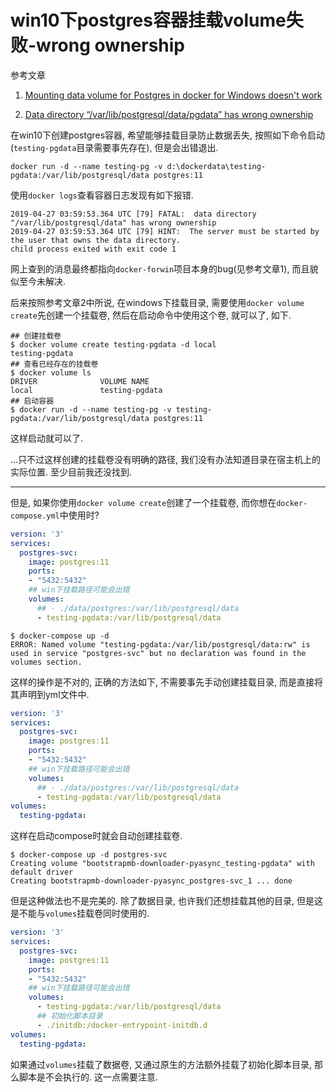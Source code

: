 # win10下postgres容器挂载volume失败-wrong ownership

参考文章

1. [Mounting data volume for Postgres in docker for Windows doesn't work](https://github.com/docker/for-win/issues/445)

2. [Data directory “/var/lib/postgresql/data/pgdata” has wrong ownership](https://forums.docker.com/t/data-directory-var-lib-postgresql-data-pgdata-has-wrong-ownership/17963/31)

在win10下创建postgres容器, 希望能够挂载目录防止数据丢失, 按照如下命令启动(`testing-pgdata`目录需要事先存在), 但是会出错退出.

```
docker run -d --name testing-pg -v d:\dockerdata\testing-pgdata:/var/lib/postgresql/data postgres:11
```

使用`docker logs`查看容器日志发现有如下报错.

```
2019-04-27 03:59:53.364 UTC [79] FATAL:  data directory "/var/lib/postgresql/data" has wrong ownership
2019-04-27 03:59:53.364 UTC [79] HINT:  The server must be started by the user that owns the data directory.
child process exited with exit code 1
```

网上查到的消息最终都指向`docker-forwin`项目本身的bug(见参考文章1), 而且貌似至今未解决. 

后来按照参考文章2中所说, 在windows下挂载目录, 需要使用`docker volume create`先创建一个挂载卷, 然后在启动命令中使用这个卷, 就可以了, 如下.

```
## 创建挂载卷
$ docker volume create testing-pgdata -d local
testing-pgdata
## 查看已经存在的挂载卷
$ docker volume ls
DRIVER              VOLUME NAME
local               testing-pgdata
## 启动容器
$ docker run -d --name testing-pg -v testing-pgdata:/var/lib/postgresql/data postgres:11
```

这样启动就可以了.

...只不过这样创建的挂载卷没有明确的路径, 我们没有办法知道目录在宿主机上的实际位置. 至少目前我还没找到.

------

但是, 如果你使用`docker volume create`创建了一个挂载卷, 而你想在`docker-compose.yml`中使用时?

```yml
version: '3'
services:
  postgres-svc:
    image: postgres:11
    ports:
    - "5432:5432"
    ## win下挂载路径可能会出错
    volumes:
      ## - ./data/postgres:/var/lib/postgresql/data
      - testing-pgdata:/var/lib/postgresql/data
```

```
$ docker-compose up -d 
ERROR: Named volume "testing-pgdata:/var/lib/postgresql/data:rw" is used in service "postgres-svc" but no declaration was found in the volumes section.
```

这样的操作是不对的, 正确的方法如下, 不需要事先手动创建挂载目录, 而是直接将其声明到yml文件中.

```yml
version: '3'
services:
  postgres-svc:
    image: postgres:11
    ports:
    - "5432:5432"
    ## win下挂载路径可能会出错
    volumes:
      ## - ./data/postgres:/var/lib/postgresql/data
      - testing-pgdata:/var/lib/postgresql/data
volumes:
  testing-pgdata:
```

这样在启动compose时就会自动创建挂载卷.

```
$ docker-compose up -d postgres-svc
Creating volume "bootstrapmb-downloader-pyasync_testing-pgdata" with default driver
Creating bootstrapmb-downloader-pyasync_postgres-svc_1 ... done
```

但是这种做法也不是完美的. 除了数据目录, 也许我们还想挂载其他的目录, 但是这是不能与`volumes`挂载卷同时使用的.

```yml
version: '3'
services:
  postgres-svc:
    image: postgres:11
    ports:
    - "5432:5432"
    ## win下挂载路径可能会出错
    volumes:
      - testing-pgdata:/var/lib/postgresql/data
      ## 初始化脚本目录
      - ./initdb:/docker-entrypoint-initdb.d
volumes:
  testing-pgdata:
```

如果通过`volumes`挂载了数据卷, 又通过原生的方法额外挂载了初始化脚本目录, 那么脚本是不会执行的. 这一点需要注意.
